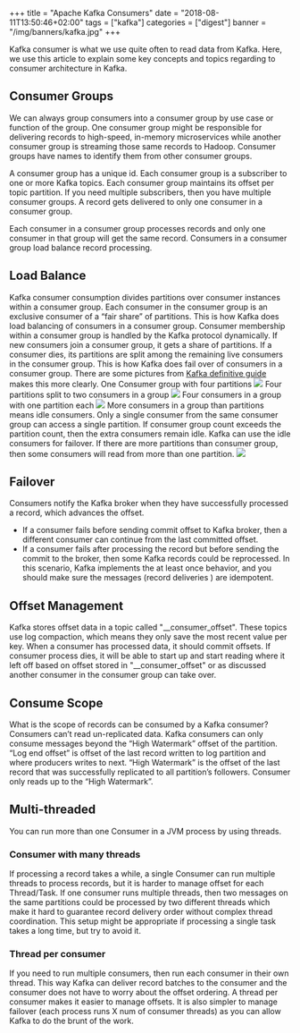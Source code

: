 +++
title = "Apache Kafka Consumers"
date = "2018-08-11T13:50:46+02:00"
tags = ["kafka"]
categories = ["digest"]
banner = "/img/banners/kafka.jpg"
+++

Kafka consumer is what we use quite often to read data from Kafka. Here, we use this article to explain some key concepts and topics regarding to consumer architecture in Kafka.

## Consumer Groups

We can always group consumers into a consumer group by use case or function of the group. One consumer group might be responsible for delivering records to high-speed, in-memory microservices while another consumer group is streaming those same records to Hadoop. Consumer groups have names to identify them from other consumer groups.

A consumer group has a unique id. Each consumer group is a subscriber to one or more Kafka topics. Each consumer group maintains its offset per topic partition. If you need multiple subscribers, then you have multiple consumer groups. A record gets delivered to only one consumer in a consumer group.

Each consumer in a consumer group processes records and only one consumer in that group will get the same record. Consumers in a consumer group load balance record processing.

## Load Balance
Kafka consumer consumption divides partitions over consumer instances within a consumer group. Each consumer in the consumer group is an exclusive consumer of a “fair share” of partitions. This is how Kafka does load balancing of consumers in a consumer group. Consumer membership within a consumer group is handled by the Kafka protocol dynamically. If new consumers join a consumer group, it gets a share of partitions. If a consumer dies, its partitions are split among the remaining live consumers in the consumer group. This is how Kafka does fail over of consumers in a consumer group. There are some pictures from [Kafka definitive guide](https://www.safaribooksonline.com/library/view/kafka-the-definitive/9781491936153/ch04.html) makes this more clearly.
One Consumer group with four partitions
<img src="/img/banners/kafka_consumer_group_1.png">
Four partitions split to two consumers in a group
<img src="/img/banners/kafka_consumer_group_2.png">
Four consumers in a group with one partition each
<img src="/img/banners/kafka_consumer_group_3.png">
More consumers in a group than partitions means idle consumers. Only a single consumer from the same consumer group can access a single partition. If consumer group count exceeds the partition count, then the extra consumers remain idle. Kafka can use the idle consumers for failover. If there are more partitions than consumer group, then some consumers will read from more than one partition.
<img src="/img/banners/kafka_consumer_group_4.png"> 

## Failover
Consumers notify the Kafka broker when they have successfully processed a record, which advances the offset.
* If a consumer fails before sending commit offset to Kafka broker, then a different consumer can continue from the last committed offset.
* If a consumer fails after processing the record but before sending the commit to the broker, then some Kafka records could be reprocessed. In this scenario, Kafka implements the at least once behavior, and you should make sure the messages (record deliveries ) are idempotent.

## Offset Management
Kafka stores offset data in a topic called "__consumer_offset". These topics use log compaction, which means they only save the most recent value per key.
When a consumer has processed data, it should commit offsets. If consumer process dies, it will be able to start up and start reading where it left off based on offset stored in "__consumer_offset" or as discussed another consumer in the consumer group can take over.

## Consume Scope
What is the scope of records can be consumed by a Kafka consumer? Consumers can’t read un-replicated data. Kafka consumers can only consume messages beyond the “High Watermark” offset of the partition. “Log end offset” is offset of the last record written to log partition and where producers writes to next.
“High Watermark” is the offset of the last record that was successfully replicated to all partition’s followers. Consumer only reads up to the “High Watermark”.

## Multi-threaded
You can run more than one Consumer in a JVM process by using threads.
### Consumer with many threads
If processing a record takes a while, a single Consumer can run multiple threads to process records, but it is harder to manage offset for each Thread/Task. If one consumer runs multiple threads, then two messages on the same partitions could be processed by two different threads which make it hard to guarantee record delivery order without complex thread coordination. This setup might be appropriate if processing a single task takes a long time, but try to avoid it.
### Thread per consumer
If you need to run multiple consumers, then run each consumer in their own thread. This way Kafka can deliver record batches to the consumer and the consumer does not have to worry about the offset ordering. A thread per consumer makes it easier to manage offsets. It is also simpler to manage failover (each process runs X num of consumer threads) as you can allow Kafka to do the brunt of the work.